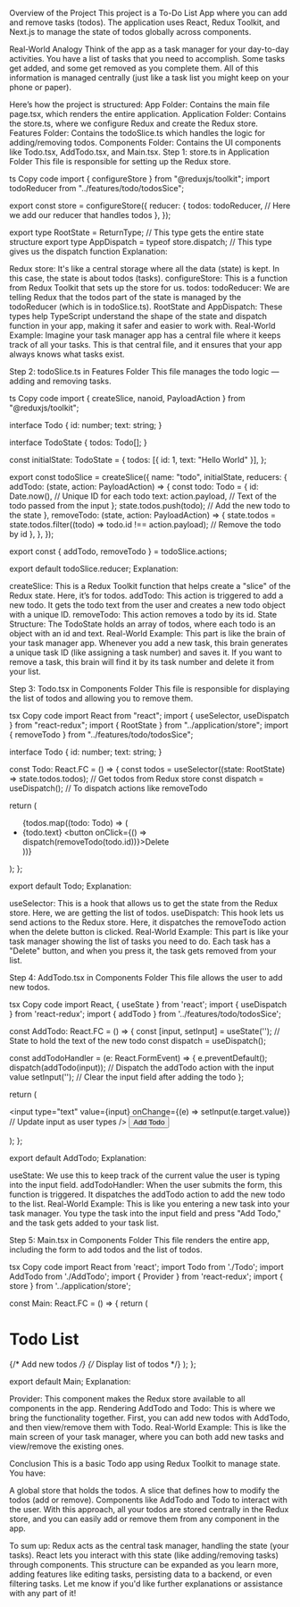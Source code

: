 Overview of the Project
This project is a To-Do List App where you can add and remove tasks (todos). The application uses React, Redux Toolkit, and Next.js to manage the state of todos globally across components.

Real-World Analogy
Think of the app as a task manager for your day-to-day activities. You have a list of tasks that you need to accomplish. Some tasks get added, and some get removed as you complete them. All of this information is managed centrally (just like a task list you might keep on your phone or paper).

Here’s how the project is structured:
App Folder: Contains the main file page.tsx, which renders the entire application.
Application Folder: Contains the store.ts, where we configure Redux and create the Redux store.
Features Folder: Contains the todoSlice.ts which handles the logic for adding/removing todos.
Components Folder: Contains the UI components like Todo.tsx, AddTodo.tsx, and Main.tsx.
Step 1: store.ts in Application Folder
This file is responsible for setting up the Redux store.

ts
Copy code
import { configureStore } from "@reduxjs/toolkit";
import todoReducer from "../features/todo/todosSice";

export const store = configureStore({
  reducer: {
    todos: todoReducer,  // Here we add our reducer that handles todos
  },
});

export type RootState = ReturnType<typeof store.getState>;  // This type gets the entire state structure
export type AppDispatch = typeof store.dispatch;  // This type gives us the dispatch function
Explanation:

Redux store: It's like a central storage where all the data (state) is kept. In this case, the state is about todos (tasks).
configureStore: This is a function from Redux Toolkit that sets up the store for us.
todos: todoReducer: We are telling Redux that the todos part of the state is managed by the todoReducer (which is in todoSlice.ts).
RootState and AppDispatch: These types help TypeScript understand the shape of the state and dispatch function in your app, making it safer and easier to work with.
Real-World Example: Imagine your task manager app has a central file where it keeps track of all your tasks. This is that central file, and it ensures that your app always knows what tasks exist.

Step 2: todoSlice.ts in Features Folder
This file manages the todo logic — adding and removing tasks.

ts
Copy code
import { createSlice, nanoid, PayloadAction } from "@reduxjs/toolkit";

interface Todo {
  id: number;
  text: string;
}

interface TodoState {
  todos: Todo[];
}

const initialState: TodoState = {
  todos: [{ id: 1, text: "Hello World" }],
};

export const todoSlice = createSlice({
  name: "todo",
  initialState,
  reducers: {
    addTodo: (state, action: PayloadAction<string>) => {
      const todo: Todo = {
        id: Date.now(),  // Unique ID for each todo
        text: action.payload,  // Text of the todo passed from the input
      };
      state.todos.push(todo);  // Add the new todo to the state
    },
    removeTodo: (state, action: PayloadAction<number>) => {
      state.todos = state.todos.filter((todo) => todo.id !== action.payload);  // Remove the todo by id
    },
  },
});

export const { addTodo, removeTodo } = todoSlice.actions;

export default todoSlice.reducer;
Explanation:

createSlice: This is a Redux Toolkit function that helps create a "slice" of the Redux state. Here, it’s for todos.
addTodo: This action is triggered to add a new todo. It gets the todo text from the user and creates a new todo object with a unique ID.
removeTodo: This action removes a todo by its id.
State Structure: The TodoState holds an array of todos, where each todo is an object with an id and text.
Real-World Example: This part is like the brain of your task manager app. Whenever you add a new task, this brain generates a unique task ID (like assigning a task number) and saves it. If you want to remove a task, this brain will find it by its task number and delete it from your list.

Step 3: Todo.tsx in Components Folder
This file is responsible for displaying the list of todos and allowing you to remove them.

tsx
Copy code
import React from "react";
import { useSelector, useDispatch } from "react-redux";
import { RootState } from "../application/store"; 
import { removeTodo } from "../features/todo/todosSice";

interface Todo {
  id: number;
  text: string;
}

const Todo: React.FC = () => {
  const todos = useSelector((state: RootState) => state.todos.todos);  // Get todos from Redux store
  const dispatch = useDispatch();  // To dispatch actions like removeTodo

  return (
    <ul className="list-none">
      {todos.map((todo: Todo) => (
        <li key={todo.id}>
          {todo.text}
          <button onClick={() => dispatch(removeTodo(todo.id))}>Delete</button>
        </li>
      ))}
    </ul>
  );
};

export default Todo;
Explanation:

useSelector: This is a hook that allows us to get the state from the Redux store. Here, we are getting the list of todos.
useDispatch: This hook lets us send actions to the Redux store. Here, it dispatches the removeTodo action when the delete button is clicked.
Real-World Example: This part is like your task manager showing the list of tasks you need to do. Each task has a "Delete" button, and when you press it, the task gets removed from your list.

Step 4: AddTodo.tsx in Components Folder
This file allows the user to add new todos.

tsx
Copy code
import React, { useState } from 'react';
import { useDispatch } from 'react-redux';
import { addTodo } from '../features/todo/todosSice';

const AddTodo: React.FC = () => {
  const [input, setInput] = useState('');  // State to hold the text of the new todo
  const dispatch = useDispatch();

  const addTodoHandler = (e: React.FormEvent<HTMLFormElement>) => {
    e.preventDefault();
    dispatch(addTodo(input));  // Dispatch the addTodo action with the input value
    setInput('');  // Clear the input field after adding the todo
  };

  return (
    <form onSubmit={addTodoHandler}>
      <input
        type="text"
        value={input}
        onChange={(e) => setInput(e.target.value)}  // Update input as user types
      />
      <button type="submit">Add Todo</button>
    </form>
  );
};

export default AddTodo;
Explanation:

useState: We use this to keep track of the current value the user is typing into the input field.
addTodoHandler: When the user submits the form, this function is triggered. It dispatches the addTodo action to add the new todo to the list.
Real-World Example: This is like you entering a new task into your task manager. You type the task into the input field and press "Add Todo," and the task gets added to your task list.

Step 5: Main.tsx in Components Folder
This file renders the entire app, including the form to add todos and the list of todos.

tsx
Copy code
import React from 'react';
import Todo from './Todo';
import AddTodo from './AddTodo';
import { Provider } from 'react-redux';
import { store } from '../application/store';

const Main: React.FC = () => {
  return (
    <Provider store={store}>
      <h1>Todo List</h1>
      <AddTodo />  {/* Add new todos */}
      <Todo />  {/* Display list of todos */}
    </Provider>
  );
};

export default Main;
Explanation:

Provider: This component makes the Redux store available to all components in the app.
Rendering AddTodo and Todo: This is where we bring the functionality together. First, you can add new todos with AddTodo, and then view/remove them with Todo.
Real-World Example: This is like the main screen of your task manager, where you can both add new tasks and view/remove the existing ones.

Conclusion
This is a basic Todo app using Redux Toolkit to manage state. You have:

A global store that holds the todos.
A slice that defines how to modify the todos (add or remove).
Components like AddTodo and Todo to interact with the user.
With this approach, all your todos are stored centrally in the Redux store, and you can easily add or remove them from any component in the app.

To sum up:
Redux acts as the central task manager, handling the state (your tasks).
React lets you interact with this state (like adding/removing tasks) through components.
This structure can be expanded as you learn more, adding features like editing tasks, persisting data to a backend, or even filtering tasks. Let me know if you'd like further explanations or assistance with any part of it!